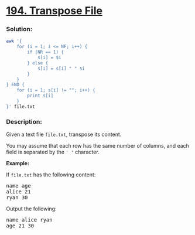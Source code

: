 # [194. Transpose File](https://leetcode.com/problems/transpose-file)

### Solution:
```bash
awk '{
    for (i = 1; i <= NF; i++) {
        if (NR == 1) {
            s[i] = $i
        } else {
            s[i] = s[i] " " $i
        }
    }
} END {
    for (i = 1; s[i] != ""; i++) {
        print s[i]
    }
}' file.txt
```

### Description:

<div><p>Given a text file <code>file.txt</code>, transpose its content.</p>

<p>You may assume that each row has the same number of columns, and each field is separated by the <code>' '</code> character.</p>

<p><strong>Example:</strong></p>

<p>If <code>file.txt</code> has the following content:</p>

<pre>name age
alice 21
ryan 30
</pre>

<p>Output the following:</p>

<pre>name alice ryan
age 21 30
</pre>
</div>